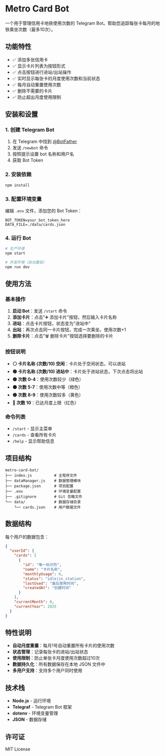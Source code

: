 # Metro Card Bot

一个用于管理信用卡地铁使用次数的 Telegram Bot。帮助您追踪每张卡每月的地铁乘坐次数（最多10次）。

## 功能特性

- ✅ 添加多张信用卡
- ✅ 显示卡片列表为按钮形式
- ✅ 点击按钮进行进站/出站操作
- ✅ 实时显示每张卡的月度使用次数和当前状态
- ✅ 每月自动重置使用次数
- ✅ 删除不需要的卡片
- ✅ 防止超出月度使用限制

## 安装和设置

### 1. 创建 Telegram Bot

1. 在 Telegram 中找到 [@BotFather](https://t.me/botfather)
2. 发送 `/newbot` 命令
3. 按照提示设置 bot 名称和用户名
4. 获取 Bot Token

### 2. 安装依赖

```bash
npm install
```

### 3. 配置环境变量

编辑 `.env` 文件，添加您的 Bot Token：

```
BOT_TOKEN=your_bot_token_here
DATA_FILE=./data/cards.json
```

### 4. 运行 Bot

```bash
# 生产环境
npm start

# 开发环境（自动重启）
npm run dev
```

## 使用方法

### 基本操作

1. **启动 Bot**：发送 `/start` 命令
2. **添加卡片**：点击"➕ 添加卡片"按钮，然后输入卡片名称
3. **进站**：点击卡片按钮，状态变为"进站中"
4. **出站**：再次点击同一卡片按钮，完成一次乘坐，使用次数+1
5. **删除卡片**：点击"🗑️ 删除卡片"按钮选择要删除的卡片

### 按钮说明

- **⚪ 卡片名称 (次数/10) 空闲**：卡片处于空闲状态，可以进站
- **🟢 卡片名称 (次数/10) 进站中**：卡片处于进站状态，下次点击将出站
- **🟢 次数 0-4**：使用次数较少（绿色）
- **🟠 次数 5-7**：使用次数中等（橙色）
- **🟡 次数 8-9**：使用次数较多（黄色）
- **🔴 次数 10**：已达月度上限（红色）

### 命令列表

- `/start` - 显示主菜单
- `/cards` - 查看所有卡片
- `/help` - 显示帮助信息

## 项目结构

```
metro-card-bot/
├── index.js          # 主程序文件
├── dataManager.js    # 数据管理模块
├── package.json      # 项目配置
├── .env              # 环境变量配置
├── .gitignore        # Git 忽略文件
└── data/             # 数据存储目录
    └── cards.json    # 用户数据文件
```

## 数据结构

每个用户的数据包含：

```json
{
  "userId": {
    "cards": [
      {
        "id": "唯一标识符",
        "name": "卡片名称",
        "monthlyUsage": 0,
        "status": "idle|in_station",
        "lastUsed": "最后使用时间",
        "createdAt": "创建时间"
      }
    ],
    "currentMonth": 0,
    "currentYear": 2025
  }
}
```

## 特性说明

- **自动月度重置**：每月1号自动重置所有卡片的使用次数
- **状态管理**：记录每张卡的进站/出站状态
- **使用限制**：防止单张卡月度使用次数超过10次
- **数据持久化**：所有数据保存在本地 JSON 文件中
- **多用户支持**：支持多个用户同时使用

## 技术栈

- **Node.js** - 运行环境
- **Telegraf** - Telegram Bot 框架
- **dotenv** - 环境变量管理
- **JSON** - 数据存储

## 许可证

MIT License
